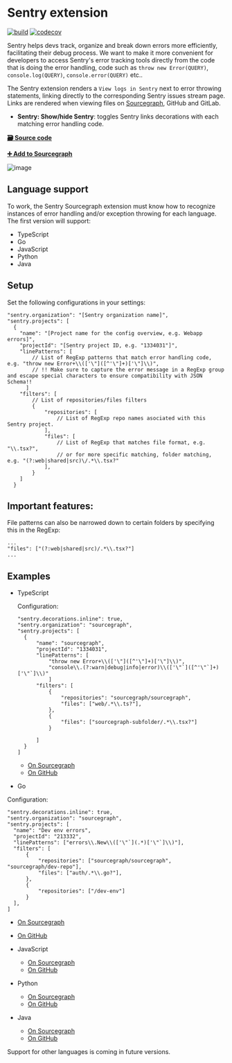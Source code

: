 # Sentry extension

[![build](https://travis-ci.org/sourcegraph/sourcegraph-sentry.svg?branch=master)](https://travis-ci.org/sourcegraph/sentry)
[![codecov](https://codecov.io/gh/sourcegraph/sourcegraph-sentry/branch/master/graph/badge.svg)](https://codecov.io/gh/sourcegraph/sourcegraph-sentry)

Sentry helps devs track, organize and break down errors more efficiently, facilitating their debug process. We want to make it more convenient for developers to access Sentry's error tracking tools directly from the code that is doing the error handling, code such as `throw new Error(QUERY)`, `console.log(QUERY)`, `console.error(QUERY)` etc..

The Sentry extension renders a `View logs in Sentry` next to error throwing statements, linking directly to the corresponding Sentry issues stream page. Links are rendered when viewing files on [Sourcegraph](https://sourcegraph.com), GitHub and GitLab.

- **Sentry: Show/hide Sentry**: toggles Sentry links decorations with each matching error handling code.

[**🗃️ Source code**](https://github.com/sourcegraph/sentry)

[**➕ Add to Sourcegraph**](https://sourcegraph.com/extensions/sourcegraph/sentry)

![image](https://user-images.githubusercontent.com/9110008/54014672-d7b4fe00-41c0-11e9-9b92-66d851401fa0.png)

## Language support

To work, the Sentry Sourcegraph extension must know how to recognize instances of error handling and/or exception throwing for each language. The first version will support:

- TypeScript
- Go
- JavaScript
- Python
- Java

## Setup

Set the following configurations in your settings:

```
"sentry.organization": "[Sentry organization name]",
"sentry.projects": [
  {
    "name": "[Project name for the config overview, e.g. Webapp errors]",
    "projectId": "[Sentry project ID, e.g. "1334031"]",
    "linePatterns": [
        // List of RegExp patterns that match error handling code, e.g. "throw new Error+\\(['\"]([^'\"]+)['\"]\\)",
        // !! Make sure to capture the error message in a RegExp group and escape special characters to ensure compatibility with JSON Schema!!
      ]
    "filters": [
        // List of repositories/files filters
        {
            "repositories": [
                // List of RegExp repo names asociated with this Sentry project.
            ],
            "files": [
                // List of RegExp that matches file format, e.g. "\\.tsx?",
                // or for more specific matching, folder matching, e.g. "(?:web|shared|src)\/.*\\.tsx?"
            ],
        }
    ]
  }

```

## Important features:

File patterns can also be narrowed down to certain folders by specifying this in the RegExp:

```
...
"files": ["(?:web|shared|src)/.*\\.tsx?"]
...
```

## Examples

- TypeScript

  Configuration:

  ```
  "sentry.decorations.inline": true,
  "sentry.organization": "sourcegraph",
  "sentry.projects": [
    {
        "name": "sourcegraph",
        "projectId": "1334031",
        "linePatterns": [
            "throw new Error+\\(['\"]([^'\"]+)['\"]\\)",
            "console\\.(?:warn|debug|info|error)\\(['\"`]([^'\"`]+)['\"`]\\)"
            ]
        "filters": [
            {
                "repositories": "sourcegraph/sourcegraph",
                "files": ["web/.*\\.ts?"],
            },
            {
                "files": ["sourcegraph-subfolder/.*\\.tsx?"]
            }

        ]
    }
  ]

  ```

  - [On Sourcegraph](https://sourcegraph.com/github.com/sourcegraph/sourcegraph/-/blob/browser/src/libs/github/file_info.ts#L22)
  - [On GitHub](https://github.com/sourcegraph/sourcegraph/blob/master/browser/src/libs/github/file_info.ts#L22)

- Go

Configuration:

```
"sentry.decorations.inline": true,
"sentry.organization": "sourcegraph",
"sentry.projects": [
  "name": "Dev env errors",
  "projectId": "213332",
  "linePatterns": ["errors\\.New\\(['\"`](.*)['\"`]\\)"],
  "filters": [
      {
          "repositories": ["sourcegraph/sourcegraph", "sourcegraph/dev-repo"],
          "files": ["auth/.*\\.go?"],
      },
      {
          "repositories": ["/dev-env"]
      }
  ],
]

```

- [On Sourcegraph](https://sourcegraph.com/github.com/sourcegraph/sourcegraph/-/blob/cmd/frontend/auth/user_test.go#L54:19)
- [On GitHub](https://github.com/sourcegraph/sourcegraph/blob/master/cmd/frontend/auth/user_test.go#L54)

- JavaScript

  - [On Sourcegraph](https://sourcegraph.com/github.com/sourcegraph/sourcegraph/-/blob/shared/.storybook/config.js#L26:15)
  - [On GitHub](https://github.com/sourcegraph/sourcegraph/blob/master/shared/.storybook/config.js#L26)

- Python

  - [On Sourcegraph](https://sourcegraph.com/github.com/reddit-archive/reddit/-/blob/r2/r2/lib/contrib/ipaddress.py#L279:15)
  - [On GitHub](https://github.com/reddit-archive/reddit/blob/master/r2/r2/lib/contrib/ipaddress.py#L279)

- Java
  - [On Sourcegraph](https://sourcegraph.com/github.com/sourcegraph/sourcegraph-jetbrains/-/blob/src/Open.java#L69:13)
  - [On GitHub](https://github.com/sourcegraph/sourcegraph-jetbrains/blob/master/src/Open.java#L69)

Support for other languages is coming in future versions.
